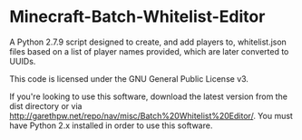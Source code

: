 # Minecraft-Batch-Whitelist-Editor
A Python 2.7.9 script designed to create, and add players to, whitelist.json files based on a list of player names provided, which are later converted to UUIDs.

This code is licensed under the GNU General Public License v3.

If you're looking to use this software, download the latest version from the dist directory or via http://garethpw.net/repo/nav/misc/Batch%20Whitelist%20Editor/. You must have Python 2.x installed in order to use this software.
